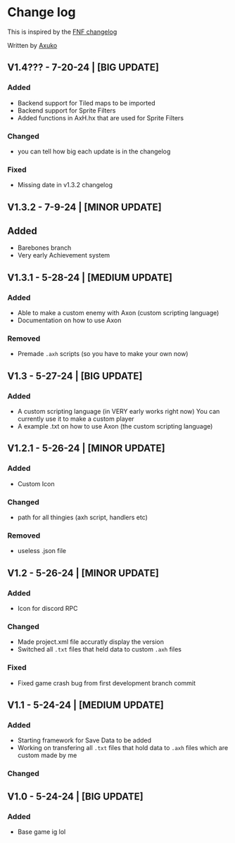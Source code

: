 # Change log
This is inspired by the [FNF changelog](https://github.com/FunkinCrew/Funkin/blob/main/CHANGELOG.md?plain=1)

Written by [Axuko](https://github.com/Ethan-makes-music?tab=repositories)

## V1.4??? - 7-20-24 | [BIG UPDATE]
### Added
- Backend support for Tiled maps to be imported
- Backend support for Sprite Filters
- Added functions in AxH.hx that are used for Sprite Filters
### Changed
- you can tell how big each update is in the changelog
### Fixed
- Missing date in v1.3.2 changelog


## V1.3.2 - 7-9-24 | [MINOR UPDATE]
## Added
- Barebones branch
- Very early Achievement system

## V1.3.1 - 5-28-24 | [MEDIUM UPDATE]
### Added
- Able to make a custom enemy with Axon (custom scripting language)
- Documentation on how to use Axon
### Removed
- Premade `.axh` scripts (so you have to make your own now)

## V1.3 - 5-27-24 | [BIG UPDATE]
### Added
- A custom scripting language (in VERY early works right now) You can currently use it to make a custom player
- A example .txt on how to use Axon (the custom scripting language)

## V1.2.1 - 5-26-24 | [MINOR UPDATE]
### Added
- Custom Icon
### Changed
- path for all thingies (axh script, handlers etc)
### Removed
- useless .json file

## V1.2 - 5-26-24 | [MINOR UPDATE]
### Added
- Icon for discord RPC
### Changed
- Made project.xml file accuratly display the version
- Switched all `.txt` files that held data to custom `.axh` files
### Fixed
- Fixed game crash bug from first development branch commit 

## V1.1 - 5-24-24 | [MEDIUM UPDATE]
### Added
- Starting framework for Save Data to be added
- Working on transfering all `.txt` files that hold data to `.axh` files which are custom made by me
### Changed

## V1.0 - 5-24-24 | [BIG UPDATE]
### Added
- Base game ig lol
